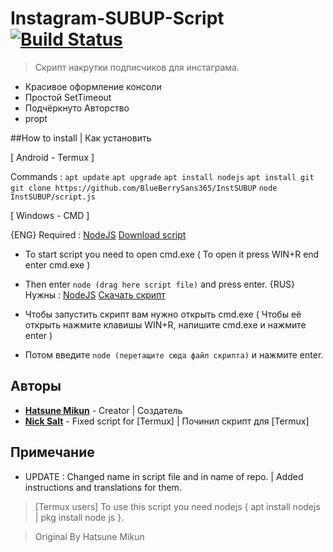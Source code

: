 # Instagram-SUBUP-Script [![Build Status](https://travis-ci.org/AminoJS/Amino.JS.svg?branch=master)](https://github.com/MDraft-js/Instagram-SUBUP-Script)
> Скрипт накрутки подписчиков для инстаграма.
* Красивое оформление консоли
* Простой SetTimeout
* Подчёркнуто Авторство
* propt

##How to install | Как установить

[ Android - Termux ]

Commands :
``apt update``
``apt upgrade``
``apt install nodejs``
``apt install git``
``git clone https://github.com/BlueBerrySans365/InstSUBUP``
``node InstSUBUP/script.js``

[ Windows - CMD ]

{ENG}
Required : [NodeJS](https://nodejs.org/)
[Download script](https://github.com/BlueBerrySans365/InstSUBUP.git)

* To start script you need to open cmd.exe ( To open it press WIN+R end enter cmd.exe )
* Then enter ``node (drag here script file)`` and press enter. 
{RUS}
Нужны : [NodeJS](https://nodejs.org/)
[Скачать скрипт](https://github.com/BlueBerrySans365/InstSUBUP.git)

* Чтобы запустить скрипт вам нужно открыть cmd.exe ( Чтобы её открыть нажмите клавишы WIN+R, напишите cmd.exe и нажмите enter )
* Потом введите ``node (перетащите сюда файл скрипта)`` и нажмите enter.

## Авторы

* **[Hatsune Mikun](https://github.com/Hatsune-Mikun)** - Creator | Создатель
* **[Nick Salt](https://github.com/BlueBerrySans365)** - Fixed script for [Termux] | Починил скрипт для [Termux]

## Примечание

* UPDATE : Changed name in script file and in name of repo. | Added instructions and translations for them.

> [Termux users] To use this script you need nodejs { apt install nodejs | pkg install node js }.

> Original By Hatsune Mikun
